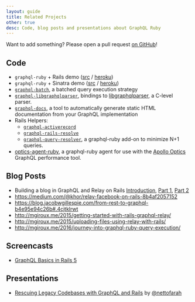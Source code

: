 ```yaml
---
layout: guide
title: Related Projects
other: true
desc: Code, blog posts and presentations about GraphQL Ruby
---
```


Want to add something? Please open a pull request [on GitHub](https://github.com/rmosolgo/graphql-ruby)!

## Code

- `graphql-ruby` + Rails demo ([src](https://github.com/rmosolgo/graphql-ruby-demo) / [heroku](http://graphql-ruby-demo.herokuapp.com))
- `graphql-ruby` + Sinatra demo ([src](https://github.com/robinjmurphy/ruby-graphql-server-example) / [heroku](https://ruby-graphql-server-example.herokuapp.com/))
- [`graphql-batch`](https://github.com/shopify/graphql-batch), a batched query execution strategy
- [`graphql-libgraphqlparser`](https://github.com/rmosolgo/graphql-libgraphqlparser-ruby), bindings to [libgraphqlparser](https://github.com/graphql/libgraphqlparser), a C-level parser.
- [`graphql-docs`](https://github.com/gjtorikian/graphql-docs), a tool to automatically generate static HTML documentation from your GraphQL implementation
- Rails Helpers:
  - [`graphql-activerecord`](https://github.com/goco-inc/graphql-activerecord)
  - [`graphql-rails-resolve`](https://github.com/colepatrickturner/graphql-rails-resolver)
  - [`graphql-query-resolver`](https://github.com/nettofarah/graphql-query-resolver), a graphql-ruby add-on to minimize N+1 queries.
- [optics-agent-ruby](https://github.com/apollostack/optics-agent-ruby), a graphql-ruby agent for use with the [Apollo Optics](http://www.apollodata.com/optics) GraphQL performance tool.

## Blog Posts

-  Building a blog in GraphQL and Relay on Rails [Introduction](https://medium.com/@gauravtiwari/graphql-and-relay-on-rails-getting-started-955a49d251de), [Part 1]( https://medium.com/@gauravtiwari/graphql-and-relay-on-rails-creating-types-and-schema-b3f9b232ccfc), [Part 2](https://medium.com/@gauravtiwari/graphql-and-relay-on-rails-first-relay-powered-react-component-cb3f9ee95eca)
- https://medium.com/@khor/relay-facebook-on-rails-8b4af2057152
- https://blog.jacobwgillespie.com/from-rest-to-graphql-b4e95e94c26b#.4cjtklrwt
- http://mgiroux.me/2015/getting-started-with-rails-graphql-relay/
- http://mgiroux.me/2015/uploading-files-using-relay-with-rails/
- http://mgiroux.me/2016/journey-into-graphql-ruby-query-execution/

## Screencasts

- [GraphQL Basics in Rails 5](https://rubyplus.com/episodes/271-GraphQL-Basics-in-Rails-5)

## Presentations
- [Rescuing Legacy Codebases with GraphQL and Rails](https://speakerdeck.com/nettofarah/rescuing-legacy-codebases-with-graphql-and-rails) by [@nettofarah](https://twitter.com/nettofarah)
